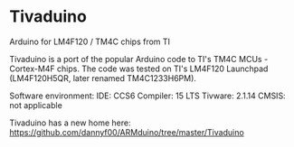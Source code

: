 # Tivaduino
Arduino for LM4F120 / TM4C chips from TI

Tivaduino is a port of the popular Arduino code to TI's TM4C MCUs - Cortex-M4F chips. The code was tested on TI's LM4F120 Launchpad (LM4F120H5QR, later renamed TM4C1233H6PM).

Software environment:
  IDE:        CCS6
  Compiler:   15 LTS
  Tivware:    2.1.14
  CMSIS:      not applicable
  
Tivaduino has a new home here: https://github.com/dannyf00/ARMduino/tree/master/Tivaduino
